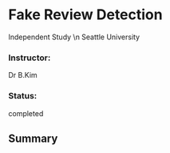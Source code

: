 # Fake Review Detection

 Independent Study \n
 Seattle University
### Instructor: 
Dr B.Kim
### Status: 
completed

## Summary
